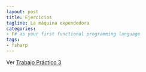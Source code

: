 ```yaml
---
layout: post
title: Ejercicios
tagline: La máquina expendedora
categories: 
- F# as your first functional programming language
tags:
- fsharp
---
```


Ver [Trabajo Práctico 3](https://github.com/IBProgramacionAvanzada/c3p0/blob/main/TP3/TP3.md).

<!-- 
### La aplicación de la máquina expendedora (1/3)

A lo largo de varios ejercicios hemos indagado en el modelo de software que simule una máquina expendedora. 
Hemos visto

- Un [modelo para monedas](https://ibprogramacionavanzada.github.io/fsharp/14_Exercises/) y [tarjetas de crédito](https://ibprogramacionavanzada.github.io/fsharp/13_Records_es/)
- Cuáles serían [los inputs y outputs](https://ibprogramacionavanzada.github.io/fsharp/73_Exercises/). 
- Cómo [leer los productos](https://ibprogramacionavanzada.github.io/fsharp/70_VendingMachineReadFood/) y [configurar la máquina](https://github.com/IBProgramacionAvanzada/c3p0/blob/main/TP2/TP2.ipynb).

En este ejercicio se propone integrar todos estos códigos en una sola aplicación de .NET. Para ello 

- Diseñar cómo se va a organizar el código en módulos
- Crear los archivos ya sea usando el comando `dotnet`, la extensión `Ionide` de VS Code.
  
### La aplicación de la máquina expendedora (2/3)

Para verificar el trabajo apropiado de las funciones del código, es necesario escribir test unitarios. 

- Analice cuáles son los test que se necesitan para cada parte del código.
- Escriba los test que considere necesarios, usando `NUnit`.

### La aplicación de la máquina expendedora (3/3)

Finalmente, para completar la aplicación:

- Simule en el `main` una compra de alguno de los items de la máquina, con alguno de los métodos de pago a su elección. -->
